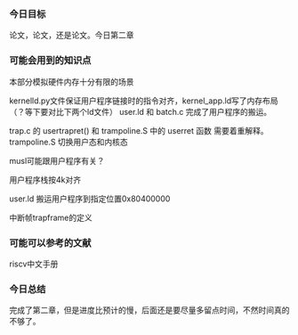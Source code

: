 ### 今日目标

论文，论文，还是论文。今日第二章

### 可能会用到的知识点

本部分模拟硬件内存十分有限的场景

kernelld.py文件保证用户程序链接时的指令对齐，kernel_app.ld写了内存布局（？等下要对比下两个ld文件）
user.ld 和 batch.c 完成了用户程序的搬运。

trap.c 的 usertrapret() 和 trampoline.S 中的 userret 函数 需要着重解释。
trampoline.S 切换用户态和内核态

musl可能跟用户程序有关？

用户程序栈按4k对齐

user.ld 搬运用户程序到指定位置0x80400000

中断帧trapframe的定义


### 可能可以参考的文献

riscv中文手册

### 今日总结

完成了第二章，但是进度比预计的慢，后面还是要尽量多留点时间，不然时间真的不够了。